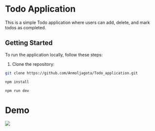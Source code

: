 # Todo Application

This is a simple Todo application where users can add, delete, and mark todos as completed.

## Getting Started

To run the application locally, follow these steps:

1. Clone the repository:

```bash
git clone https://github.com/Anmoljagota/Todo_application.git

npm install

npm run dev
```

# Demo

<img src="https://res.cloudinary.com/dqo5yb3wp/image/upload/v1713970093/desktop_u6khxg.png"/>
